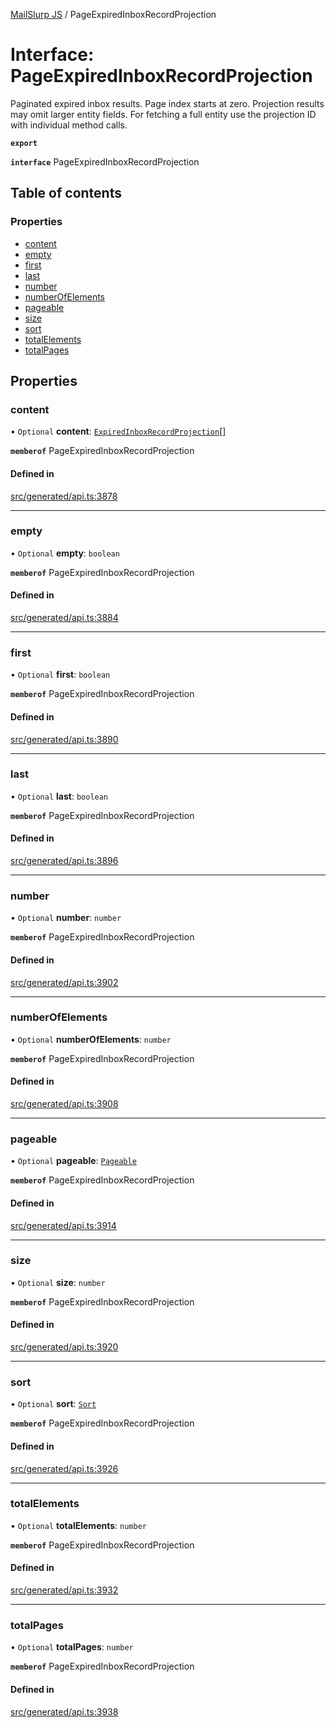[MailSlurp JS](../README.md) / PageExpiredInboxRecordProjection

# Interface: PageExpiredInboxRecordProjection

Paginated expired inbox results. Page index starts at zero. Projection results may omit larger entity fields. For fetching a full entity use the projection ID with individual method calls.

**`export`**

**`interface`** PageExpiredInboxRecordProjection

## Table of contents

### Properties

- [content](PageExpiredInboxRecordProjection.md#content)
- [empty](PageExpiredInboxRecordProjection.md#empty)
- [first](PageExpiredInboxRecordProjection.md#first)
- [last](PageExpiredInboxRecordProjection.md#last)
- [number](PageExpiredInboxRecordProjection.md#number)
- [numberOfElements](PageExpiredInboxRecordProjection.md#numberofelements)
- [pageable](PageExpiredInboxRecordProjection.md#pageable)
- [size](PageExpiredInboxRecordProjection.md#size)
- [sort](PageExpiredInboxRecordProjection.md#sort)
- [totalElements](PageExpiredInboxRecordProjection.md#totalelements)
- [totalPages](PageExpiredInboxRecordProjection.md#totalpages)

## Properties

### content

• `Optional` **content**: [`ExpiredInboxRecordProjection`](ExpiredInboxRecordProjection.md)[]

**`memberof`** PageExpiredInboxRecordProjection

#### Defined in

[src/generated/api.ts:3878](https://github.com/mailslurp/mailslurp-client/blob/20b4039/src/generated/api.ts#L3878)

___

### empty

• `Optional` **empty**: `boolean`

**`memberof`** PageExpiredInboxRecordProjection

#### Defined in

[src/generated/api.ts:3884](https://github.com/mailslurp/mailslurp-client/blob/20b4039/src/generated/api.ts#L3884)

___

### first

• `Optional` **first**: `boolean`

**`memberof`** PageExpiredInboxRecordProjection

#### Defined in

[src/generated/api.ts:3890](https://github.com/mailslurp/mailslurp-client/blob/20b4039/src/generated/api.ts#L3890)

___

### last

• `Optional` **last**: `boolean`

**`memberof`** PageExpiredInboxRecordProjection

#### Defined in

[src/generated/api.ts:3896](https://github.com/mailslurp/mailslurp-client/blob/20b4039/src/generated/api.ts#L3896)

___

### number

• `Optional` **number**: `number`

**`memberof`** PageExpiredInboxRecordProjection

#### Defined in

[src/generated/api.ts:3902](https://github.com/mailslurp/mailslurp-client/blob/20b4039/src/generated/api.ts#L3902)

___

### numberOfElements

• `Optional` **numberOfElements**: `number`

**`memberof`** PageExpiredInboxRecordProjection

#### Defined in

[src/generated/api.ts:3908](https://github.com/mailslurp/mailslurp-client/blob/20b4039/src/generated/api.ts#L3908)

___

### pageable

• `Optional` **pageable**: [`Pageable`](Pageable.md)

**`memberof`** PageExpiredInboxRecordProjection

#### Defined in

[src/generated/api.ts:3914](https://github.com/mailslurp/mailslurp-client/blob/20b4039/src/generated/api.ts#L3914)

___

### size

• `Optional` **size**: `number`

**`memberof`** PageExpiredInboxRecordProjection

#### Defined in

[src/generated/api.ts:3920](https://github.com/mailslurp/mailslurp-client/blob/20b4039/src/generated/api.ts#L3920)

___

### sort

• `Optional` **sort**: [`Sort`](Sort.md)

**`memberof`** PageExpiredInboxRecordProjection

#### Defined in

[src/generated/api.ts:3926](https://github.com/mailslurp/mailslurp-client/blob/20b4039/src/generated/api.ts#L3926)

___

### totalElements

• `Optional` **totalElements**: `number`

**`memberof`** PageExpiredInboxRecordProjection

#### Defined in

[src/generated/api.ts:3932](https://github.com/mailslurp/mailslurp-client/blob/20b4039/src/generated/api.ts#L3932)

___

### totalPages

• `Optional` **totalPages**: `number`

**`memberof`** PageExpiredInboxRecordProjection

#### Defined in

[src/generated/api.ts:3938](https://github.com/mailslurp/mailslurp-client/blob/20b4039/src/generated/api.ts#L3938)
